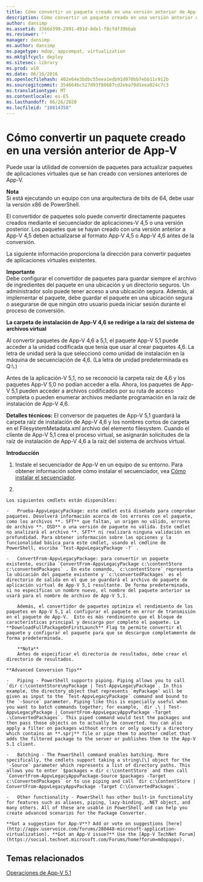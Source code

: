 ```yaml
---
title: Cómo convertir un paquete creado en una versión anterior de App-V
description: Cómo convertir un paquete creado en una versión anterior de App-V
author: dansimp
ms.assetid: 3366d399-2891-491d-8de1-f8cfdf39bbab
ms.reviewer: ''
manager: dansimp
ms.author: dansimp
ms.pagetype: mdop, appcompat, virtualization
ms.mktglfcycl: deploy
ms.sitesec: library
ms.prod: w10
ms.date: 06/16/2016
ms.openlocfilehash: 402e64e3bdbc55eea1edb91d070bb7ebb11c912b
ms.sourcegitcommit: 354664bc527d93f80687cd2eba70d1eea024c7c3
ms.translationtype: MT
ms.contentlocale: es-ES
ms.lasthandoff: 06/26/2020
ms.locfileid: "10814358"
---
```

# Cómo convertir un paquete creado en una versión anterior de App-V


Puede usar la utilidad de conversión de paquetes para actualizar paquetes de aplicaciones virtuales que se han creado con versiones anteriores de App-V.

**Nota**  
Si está ejecutando un equipo con una arquitectura de bits de 64, debe usar la versión x86 de PowerShell.



El convertidor de paquetes solo puede convertir directamente paquetes creados mediante el secuenciador de aplicaciones-V 4,5 o una versión posterior. Los paquetes que se hayan creado con una versión anterior a App-V 4,5 deben actualizarse al formato App-V 4,5 o App-V 4,6 antes de la conversión.

La siguiente información proporciona la dirección para convertir paquetes de aplicaciones virtuales existentes.

**Importante**  
Debe configurar el convertidor de paquetes para guardar siempre el archivo de ingredientes del paquete en una ubicación y un directorio seguros. Un administrador solo puede tener acceso a una ubicación segura. Además, al implementar el paquete, debe guardar el paquete en una ubicación segura o asegurarse de que ningún otro usuario pueda iniciar sesión durante el proceso de conversión.



**La carpeta de instalación de App-V 4,6 se redirige a la raíz del sistema de archivos virtual**

Al convertir paquetes de App-V 4,6 a 5,1, el paquete App-V 5,1 puede acceder a la unidad codificada que tenía que usar al crear paquetes 4,6. La letra de unidad será la que seleccionó como unidad de instalación en la máquina de secuenciación de 4,6. (La letra de unidad predeterminada es Q:\\.)

Antes de la aplicación-V 5,1, no se reconoció la carpeta raíz de 4,6 y los paquetes App-V 5,0 no podían acceder a ella. Ahora, los paquetes de App-V 5,1 pueden acceder a archivos codificados por su ruta de acceso completa o pueden enumerar archivos mediante programación en la raíz de instalación de App-V 4,6.

**Detalles técnicos:** El conversor de paquetes de App-V 5,1 guardará la carpeta raíz de instalación de App-V 4,6 y los nombres cortos de carpeta en el FilesystemMetadata.xml archivo del elemento filesystem. Cuando el cliente de App-V 5,1 crea el proceso virtual, se asignarán solicitudes de la raíz de instalación de App-V 4,6 a la raíz del sistema de archivos virtual.

**Introducción**

1.  Instale el secuenciador de App-V en un equipo de su entorno. Para obtener información sobre cómo instalar el secuenciador, vea [Cómo instalar el secuenciador](how-to-install-the-sequencer-51beta-gb18030.md).

2.  

    Los siguientes cmdlets están disponibles:

    -   Prueba-AppvLegacyPackage: este cmdlet está diseñado para comprobar paquetes. Devolverá información acerca de los errores con el paquete, como los archivos **. SFT** que faltan, un origen no válido, errores de archivo **. OSD** o una versión de paquete no válida. Este cmdlet no analizará el archivo **. SFT** ni realizará ninguna validación en profundidad. Para obtener información sobre las opciones y la funcionalidad básica para este cmdlet, usando el cmdline de PowerShell, escriba `Test-AppvLegacyPackage -?` .

    -   ConvertFrom-AppvLegacyPackage: para convertir un paquete existente, escriba `ConvertFrom-AppvLegacyPackage c:\contentStore c:\convertedPackages` . En este comando, `c:\contentStore` representa la ubicación del paquete existente y `c:\convertedPackages` es el directorio de salida en el que se guardará el archivo de paquete de aplicación virtual de App-V 5,1 resultante. De forma predeterminada, si no especificas un nombre nuevo, el nombre del paquete anterior se usará para el nombre de archivo de App-V 5,1.

        Además, el convertidor de paquetes optimiza el rendimiento de los paquetes en App-V 5,1 al configurar el paquete en error de transmisión en el paquete de App-V.  Esto es más rendimiento que el bloque de características principal y descarga por completo el paquete. La **DownloadFullPackageOnFirstLaunch** Flag te permite convertir el paquete y configurar el paquete para que se descargue completamente de forma predeterminada.

        **Nota**  
        Antes de especificar el directorio de resultados, debe crear el directorio de resultados.



~~~
**Advanced Conversion Tips**

-   Piping - PowerShell supports piping. Piping allows you to call `dir c:\contentStore\myPackage | Test-AppvLegacyPackage`. In this example, the directory object that represents `myPackage` will be given as input to the `Test-AppvLegacyPackage` command and bound to the `-Source` parameter. Piping like this is especially useful when you want to batch commands together; for example, `dir .\ | Test-AppvLegacyPackage | ConvertFrom-AppvLegacyAppvPackage -Target .\ConvertedPackages`. This piped command would test the packages and then pass those objects on to actually be converted. You can also apply a filter on packages without errors or only specify a directory which contains an **.sprj** file or pipe them to another cmdlet that adds the filtered package to the server or publishes them to the App-V 5.1 client.

-   Batching - The PowerShell command enables batching. More specifically, the cmdlets support taking a string\[\] object for the `-Source` parameter which represents a list of directory paths. This allows you to enter `$packages = dir c:\contentStore` and then call `ConvertFrom-AppvLegacyAppvPackage-Source $packages -Target c:\ConvertedPackages` or to use piping and call `dir c:\ContentStore | ConvertFrom-AppvLegacyAppvPackage -Target C:\ConvertedPackages`.

-   Other functionality - PowerShell has other built-in functionality for features such as aliases, piping, lazy-binding, .NET object, and many others. All of these are usable in PowerShell and can help you create advanced scenarios for the Package Converter.

**Got a suggestion for App-V**? Add or vote on suggestions [here](http://appv.uservoice.com/forums/280448-microsoft-application-virtualization). **Got an App-V issue?** Use the [App-V TechNet Forum](https://social.technet.microsoft.com/Forums/home?forum=mdopappv).
~~~

## Temas relacionados


[Operaciones de App-V 5.1](operations-for-app-v-51.md)









